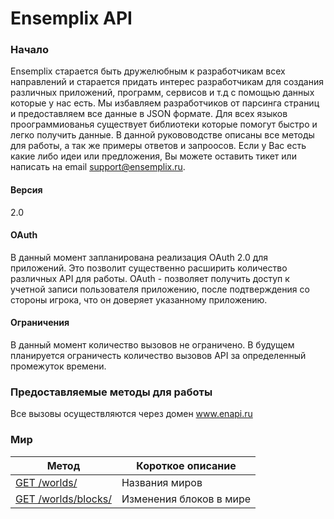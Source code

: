 Ensemplix API
==========

### Начало

Ensemplix старается быть дружелюбным к разработчикам всех направлений и старается придать интерес разработчикам для создания различных приложений, программ, сервисов и т.д с помощью
данных которые у нас есть. Мы избавляем разработчиков от парсинга страниц и предоставляем все данные в JSON формате. Для всех языков проограммиованья существует библиотеки которые помогут быстро
и легко получить данные. В данной рукововодстве описаны все методы для работы, а так же примеры ответов и запроосов. 
Если у Вас есть какие либо идеи или предложения, Вы можете оставить тикет или написать на email support@ensemplix.ru.

#### Версия
2.0

#### OAuth

В данный момент запланирована реализация OAuth 2.0 для приложений. Это позволит существенно расширить количество различных
API для работы. OAuth - позволяет получить доступ к учетной записи пользователя приложению, после подтверждения со стороны игрока,
что он доверяет указанному приложению.

#### Ограничения

В данный момент количество вызовов не ограничено. В будущем планируется ограничесть количество вызовов API за определенный
промежуток времени.

### Предоставляемые методы для работы

Все вызовы осуществляются через домен www.enapi.ru

### Мир
| Метод | Короткое описание |
| ----- | ----------------- |
| [GET /worlds/](worlds.md) | Названия миров |
| [GET /worlds/blocks/](worlds.md) | Изменения блоков в мире |








